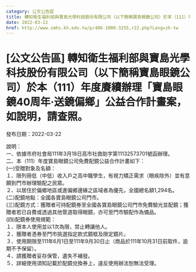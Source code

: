 ```yaml
---
category: 公文公告區
title: 轉知衛生福利部與寶島光學科技股份有限公司（以下簡稱寶島眼鏡公司）於本（111）年度賡續辦理「寶島眼鏡40周年‧送鏡偏鄉」公益合作計畫案，如說明，請查照。
date: 2022-03-22
href: http://www.smhs.kh.edu.tw/p/406-1000-3255,r22.php?Lang=zh-tw
---
```


# [公文公告區] 轉知衛生福利部與寶島光學科技股份有限公司（以下簡稱寶島眼鏡公司）於本（111）年度賡續辦理「寶島眼鏡40周年‧送鏡偏鄉」公益合作計畫案，如說明，請查照。

發布日期：2022-03-22

說明：　  
一、依據市府社會局111年3月18日高市社救助字第11132573701號函辦理。  
二、本（111）年度寶島眼鏡公司免費配鏡公益合作計畫如下：  
(一)受贈對象及名額：  
１、限列冊低（中低）收入戶之高中職學生，有視力矯正需求（眼疾除外）並有意願到門市辦理驗配之民眾。  
２、以居住於偏鄉地區或進偏鄉邊緣之區域者為優先，全國總名額1,294名。  
(二)配鏡地點：全國各寶島眼鏡公司門市。  
(三)配鏡方式：獲贈者可持配鏡券至全國各寶島眼鏡公司門市免費驗光並配鏡；獲贈者若已自費或透過其他管道取得眼鏡，亦可至門市驗配作為備品。  
(四)配鏡券使用規範：  
１、限本人使用並以1次為限，禁止轉讓他人。  
２、獲贈者憑券至門市挑選指定款式鏡框及限定鏡片。  
３、使用期限至111年6月1日至111年9月30日止（商品於111年10月31日前取件，逾期不予保留）。  
４、請獲贈者妥存保管，遺失不補發。  
５、詳細使用須知記載於配鏡兌換券上，違反使用辦法恕無法受理。

